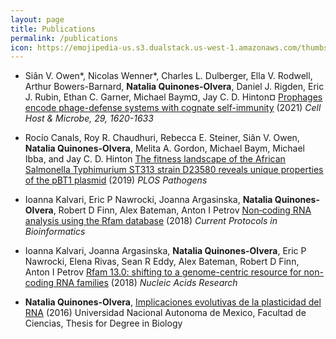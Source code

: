 ```yaml
---
layout: page
title: Publications
permalink: /publications
icon: https://emojipedia-us.s3.dualstack.us-west-1.amazonaws.com/thumbs/240/apple/237/closed-book_1f4d5.png
---
```


- Siân V. Owen*, Nicolas Wenner*, Charles L. Dulberger, Ella V. Rodwell, Arthur Bowers-Barnard, **Natalia Quinones-Olvera**, Daniel J. Rigden, Eric J. Rubin, Ethan C. Garner, Michael Baym¤, Jay C. D. Hinton¤ [<u>Prophages encode phage-defense systems with cognate self-immunity</u>](https://www.cell.com/cell-host-microbe/article/S1931-3128(21)00418-2/fulltext) (2021) *Cell Host & Microbe, 29, 1620-1633*

- Rocío Canals, Roy R. Chaudhuri, Rebecca E. Steiner, Siân V. Owen, **Natalia Quinones-Olvera**, Melita A. Gordon, Michael Baym, Michael Ibba, and Jay C. D. Hinton [<u>The fitness landscape of the African Salmonella Typhimurium ST313 strain D23580 reveals unique properties of the pBT1 plasmid</u>](https://doi.org/10.1371/journal.ppat.1007948) (2019) *PLOS Pathogens*

- Ioanna Kalvari, Eric P Nawrocki, Joanna Argasinska, **Natalia Quinones‐Olvera**, Robert D Finn, Alex Bateman, Anton I Petrov [<u>Non‐coding RNA analysis using the Rfam database</u>]() (2018) *Current Protocols in Bioinformatics*

- Ioanna Kalvari, Joanna Argasinska, **Natalia Quinones-Olvera**, Eric P Nawrocki, Elena Rivas, Sean R Eddy, Alex Bateman, Robert D Finn, Anton I Petrov [<u>Rfam 13.0: shifting to a genome-centric resource for non-coding RNA families</u>](https://doi.org/10.1093/nar/gkx1038) (2018) *Nucleic Acids Research*

- **Natalia Quinones-Olvera**, [<u>Implicaciones evolutivas de la plasticidad del RNA</u>](http://132.248.9.195/ptd2016/julio/0747279/Index.html) (2016) Universidad Nacional Autonoma de Mexico, Facultad de Ciencias, Thesis for Degree in Biology 

